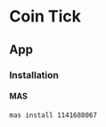 # Coin Tick

<!--
Not so good...
-->

## App

### Installation

#### MAS

```sh
mas install 1141688067
```
